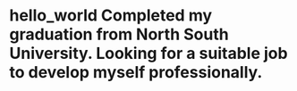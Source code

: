 # hello_world Completed my graduation from North South University. Looking for a suitable job to develop myself professionally.
